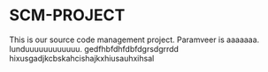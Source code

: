 # SCM-PROJECT
This is our source code management project.
Paramveer is aaaaaaa.
lunduuuuuuuuuuuu.
gedfhbfdhfdbfdgrsdgrrdd
hixusgadjkcbskahcishajkxhiusauhxihsal